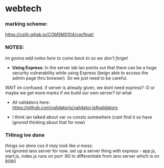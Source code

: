 # webtech

### marking scheme:
https://csijh.gitlab.io/COMSM0104/cw/final/

### NOTES:
_im gonna add notes here to come back to so we don't forget_  
* **Using Express**: In the server lab Ian points out that there can be a huge security vulnerability while using Express (beign able to access the admin page thru browser). So we just need to be careful.

WAIT im confused. if server is already given, we dont need express? :O
or maybe we get more marks if we build our own server? lol what

* All validators here:  
https://github.com/validatorjs/validator.js#validators

* I think ian talked about var vs consts somewhere (cant find it so have ignored thinking about that for now)

### THinsg ive done
_things ive done cos it may look like a mess:_  
ive ignored ians server for now.
set up a server thing with express - app.js, start.js, index.js
runs on port :80 to differentiate from ians server which is on 8080

